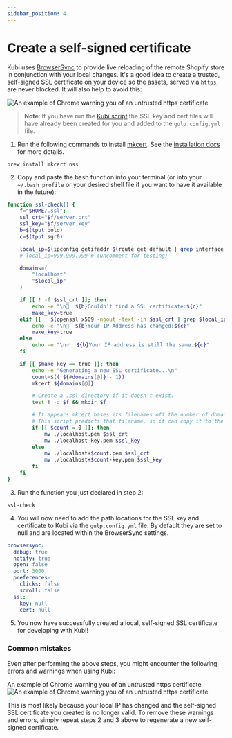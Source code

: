 ```yaml
---
sidebar_position: 4
---
```


# Create a self-signed certificate

Kubi uses [BrowserSync](https://browsersync.io/) to provide live reloading of the remote Shopify store in conjunction with your local changes. It's a good idea to create a trusted, self-signed SSL certificate on your device so the assets, served via `https`, are never blocked. It will also help to avoid this:

<img src="https://res.cloudinary.com/kubix-media-ltd/image/upload/c_scale,dpr_auto,f_auto,fl_progressive,w_auto/Kubi%20Docs/sslerror.png" alt="An example of Chrome warning you of an untrusted https certificate"/><br/>

>**Note**: If you have run the [Kubi script](https://github.com/kubixmedia/kubi/wiki/2.Create-a-new-Kubi-project) the SSL key and cert files will have already been created for you and added to the `gulp.config.yml` file.

1. Run the following commands to install [mkcert](https://github.com/FiloSottile/mkcert). See the [installation docs](https://github.com/FiloSottile/mkcert#installation) for more details.

```
brew install mkcert nss
```

2. Copy and paste the bash function into your terminal (or into your `~/.bash_profile` or your desired shell file if you want to have it available in the future):

```bash
function ssl-check() {
    f="$HOME/.ssl";
    ssl_crt="$f/server.crt"
    ssl_key="$f/server.key"
    b=$(tput bold)
    c=$(tput sgr0)

    local_ip=$(ipconfig getifaddr $(route get default | grep interface | awk '{print $2}'))
    # local_ip=999.999.999 # (uncomment for testing)

    domains=(
        "localhost"
        "$local_ip"
    )

    if [[ ! -f $ssl_crt ]]; then
        echo -e "\n🛑  ${b}Couldn't find a SSL certificate:${c}"
        make_key=true
    elif [[ ! $(openssl x509 -noout -text -in $ssl_crt | grep $local_ip) ]]; then
        echo -e "\n🛑  ${b}Your IP Address has changed:${c}"
        make_key=true
    else
        echo -e "\n✅  ${b}Your IP address is still the same.${c}"
    fi

    if [[ $make_key == true ]]; then
        echo -e "Generating a new SSL certificate...\n"
        count=$(( ${#domains[@]} - 1))
        mkcert ${domains[@]}

        # Create a .ssl directory if it doesn't exist.
        test ! -d $f && mkdir $f

        # It appears mkcert bases its filenames off the number of domains passed after the first one.
        # This script predicts that filename, so it can copy it to the .ssl directory.
        if [[ $count = 0 ]]; then
            mv ./localhost.pem $ssl_crt
            mv ./localhost-key.pem $ssl_key
        else
            mv ./localhost+$count.pem $ssl_crt
            mv ./localhost+$count-key.pem $ssl_key
        fi
    fi
}
```
3. Run the function you just declared in step 2:

```
ssl-check
```

4. You will now need to add the path locations for the SSL key and certificate to Kubi via the `gulp.config.yml` file. By default they are set to null and are located within the BrowserSync settings.

```yml
browsersync:
  debug: true
  notify: true
  open: false
  port: 3000
  preferences:
    clicks: false
    scroll: false
  ssl:
    key: null
    cert: null
```

5. You now have successfully created a local, self-signed SSL certificate for developing with Kubi!

### Common mistakes

Even after performing the above steps, you might encounter the following errors and warnings when using Kubi:

An example of Chrome warning you of an untrusted https certificate
<img src="https://res.cloudinary.com/kubix-media-ltd/image/upload/c_scale,dpr_auto,f_auto,fl_progressive,w_auto/Kubi%20Docs/sslerror.png" alt="An example of Chrome warning you of an untrusted https certificate"/>

This is most likely because your local IP has changed and the self-signed SSL certificate you created is no longer valid. To remove these warnings and errors, simply repeat steps 2 and 3 above to regenerate a new self-signed certificate.

